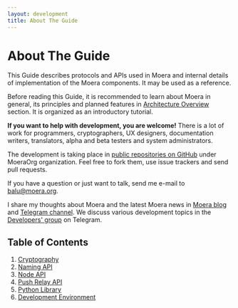 ```yaml
---
layout: development
title: About The Guide
---
```


# About The Guide

This Guide describes protocols and APIs used in Moera and internal
details of implementation of the Moera components. It may be used as
a reference.
 
Before reading this Guide, it is recommended to learn about Moera in
general, its principles and planned features in [Architecture Overview][1] section.
It is organized as an introductory tutorial.

**If you want to help with development, you are welcome!** There is a
lot of work for programmers, cryptographers, UX designers, documentation
writers, translators, alpha and beta testers and system administrators.

The development is taking place in [public repositories on GitHub][2]
under MoeraOrg organization. Feel free to fork them, use issue trackers
and send pull requests.

If you have a question or just want to talk, send me e-mail to 
[balu@moera.org](mailto:balu@moera.org).

I share my thoughts about Moera and the latest Moera news in [Moera blog][4] and
[Telegram channel][3]. We discuss various development topics in the
[Developers' group][5] on Telegram.

## Table of Contents

1. [Cryptography](cryptography/)
2. [Naming API](naming-api.html)
3. [Node API](node-api/)
4. [Push Relay API](push-relay-api.html)
5. [Python Library](python-moeralib/)
6. [Development Environment](development-environment.html)

[1]: /overview/index.html
[2]: https://github.com/MoeraOrg/
[3]: https://t.me/moeranews
[4]: https://blog.moera.org/
[5]: https://t.me/moeradevelopment
